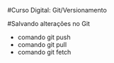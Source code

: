 #Curso Digital: Git/Versionamento

#Salvando alterações no Git 
* comando git push
* comando git pull
* comando git fetch
